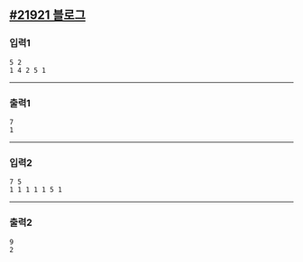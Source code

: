 [#21921 블로그](https://www.acmicpc.net/problem/21921)
---

### 입력1
```
5 2
1 4 2 5 1
```

---
### 출력1
```
7
1
```

---
### 입력2
```
7 5
1 1 1 1 1 5 1
```
---
### 출력2
```
9
2
```